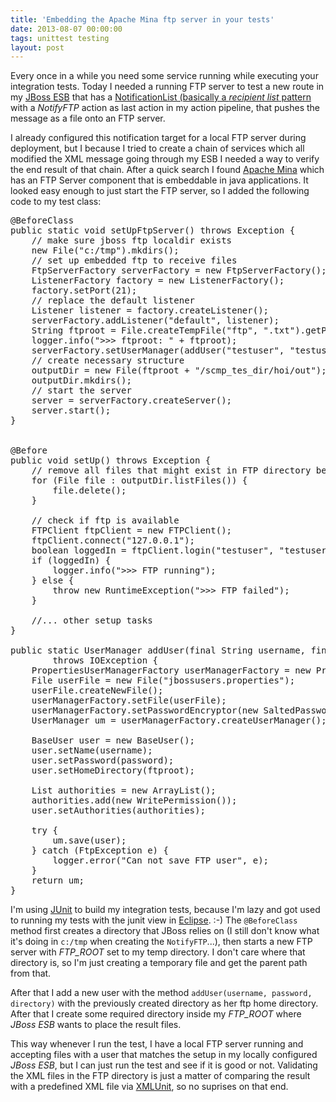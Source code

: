 ```yaml
---
title: 'Embedding the Apache Mina ftp server in your tests'
date: 2013-08-07 00:00:00
tags: unittest testing
layout: post
---
```

Every once in a while you need some service running while executing your integration tests. Today I needed a running FTP server to test a new route in my [JBoss ESB][0] that has a [NotificationList (basically a *recipient list* pattern][1] with a *NotifyFTP* action as last action in my action pipeline, that pushes the message as a file onto an FTP server.

I already configured this notification target for a local FTP server during deployment, but I because I tried to create a chain of services which all modified the XML message going through my ESB I needed a way to verify the end result of that chain. After a quick search I found [Apache Mina][3] which has an FTP Server component that is embeddable in java applications. It looked easy enough to just start the FTP server, so I added the following code to my test class:

<pre class="brush: java">
@BeforeClass
public static void setUpFtpServer() throws Exception {
	// make sure jboss ftp localdir exists
	new File("c:/tmp").mkdirs();
	// set up embedded ftp to receive files
	FtpServerFactory serverFactory = new FtpServerFactory();
	ListenerFactory factory = new ListenerFactory();
	factory.setPort(21);
	// replace the default listener
	Listener listener = factory.createListener();
	serverFactory.addListener("default", listener);
	String ftproot = File.createTempFile("ftp", ".txt").getParent();
	logger.info(">>> ftproot: " + ftproot);
	serverFactory.setUserManager(addUser("testuser", "testuser", ftproot));
	// create necessary structure
	outputDir = new File(ftproot + "/scmp_tes_dir/hoi/out");
	outputDir.mkdirs();
	// start the server
	server = serverFactory.createServer();
	server.start();
}


@Before
public void setUp() throws Exception {
	// remove all files that might exist in FTP directory before running anything
	for (File file : outputDir.listFiles()) {
		file.delete();
	}

	// check if ftp is available
	FTPClient ftpClient = new FTPClient();
	ftpClient.connect("127.0.0.1");
	boolean loggedIn = ftpClient.login("testuser", "testuser");
	if (loggedIn) {
		logger.info(">>> FTP running");
	} else {
		throw new RuntimeException(">>> FTP failed");
	}

	//... other setup tasks
}

public static UserManager addUser(final String username, final String password, final String ftproot)
		throws IOException {
	PropertiesUserManagerFactory userManagerFactory = new PropertiesUserManagerFactory();
	File userFile = new File("jbossusers.properties");
	userFile.createNewFile();
	userManagerFactory.setFile(userFile);
	userManagerFactory.setPasswordEncryptor(new SaltedPasswordEncryptor());
	UserManager um = userManagerFactory.createUserManager();

	BaseUser user = new BaseUser();
	user.setName(username);
	user.setPassword(password);
	user.setHomeDirectory(ftproot);

	List<Authority> authorities = new ArrayList<Authority>();
	authorities.add(new WritePermission());
	user.setAuthorities(authorities);

	try {
		um.save(user);
	} catch (FtpException e) {
		logger.error("Can not save FTP user", e);
	}
	return um;
}
</pre>

I'm using [JUnit][4] to build my integration tests, because I'm lazy and got used to running my tests with the junit view in [Eclipse][5]. :-) The `@BeforeClass` method first creates a directory that JBoss relies on (I still don't know what it's doing in `c:/tmp` when creating the `NotifyFTP`...), then starts a new FTP server with *FTP_ROOT* set to my temp directory. I don't care where that directory is, so I'm just creating a temporary file and get the parent path from that.

After that I add a new user with the method `addUser(username, password, directory)` with the previously created directory as her ftp home directory. After that I create some required directory inside my *FTP_ROOT* where *JBoss ESB* wants to place the result files.

This way whenever I run the test, I have a local FTP server running and accepting files with a user that matches the setup in my locally configured *JBoss ESB*, but I can just run the test and see if it is good or not. Validating the XML files in the FTP directory is just a matter of comparing the result with a predefined XML file via [XMLUnit][6], so no suprises on that end.

[0]: https://www.jboss.org/jbossesb/
[1]: http://www.enterpriseintegrationpatterns.com/RecipientList.html
[3]: http://mina.apache.org/ftpserver-project/index.html
[4]: http://junit.org/
[5]: http://eclipse.org/
[6]: http://xmlunit.sourceforge.net/
